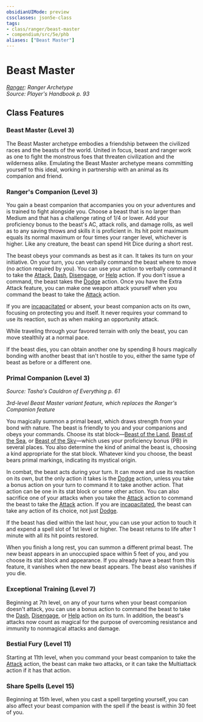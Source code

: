 ```yaml
---
obsidianUIMode: preview
cssclasses: json5e-class
tags:
- class/ranger/beast-master
- compendium/src/5e/phb
aliases: ["Beast Master"]
---
```

# Beast Master
*[Ranger](ranger.md): Ranger Archetype*  
*Source: Player's Handbook p. 93*  


## Class Features

### Beast Master (Level 3)

The Beast Master archetype embodies a friendship between the civilized races and the beasts of the world. United in focus, beast and ranger work as one to fight the monstrous foes that threaten civilization and the wilderness alike. Emulating the Beast Master archetype means committing yourself to this ideal, working in partnership with an animal as its companion and friend.

### Ranger's Companion (Level 3)

You gain a beast companion that accompanies you on your adventures and is trained to fight alongside you. Choose a beast that is no larger than Medium and that has a challenge rating of 1/4 or lower. Add your proficiency bonus to the beast's AC, attack rolls, and damage rolls, as well as to any saving throws and skills it is proficient in. Its hit point maximum equals its normal maximum or four times your ranger level, whichever is higher. Like any creature, the beast can spend Hit Dice during a short rest.

The beast obeys your commands as best as it can. It takes its turn on your initiative. On your turn, you can verbally command the beast where to move (no action required by you). You can use your action to verbally command it to take the [Attack](4-Resources/Compendium/rules/actions.md#Attack), [Dash](4-Resources/Compendium/rules/actions.md#Dash), [Disengage](4-Resources/Compendium/rules/actions.md#Disengage), or [Help](4-Resources/Compendium/rules/actions.md#Help) action. If you don't issue a command, the beast takes the [Dodge](4-Resources/Compendium/rules/actions.md#Dodge) action. Once you have the Extra Attack feature, you can make one weapon attack yourself when you command the beast to take the [Attack](4-Resources/Compendium/rules/actions.md#Attack) action.

If you are [incapacitated](4-Resources/Compendium/rules/conditions.md#incapacitated) or absent, your beast companion acts on its own, focusing on protecting you and itself. It never requires your command to use its reaction, such as when making an opportunity attack.

While traveling through your favored terrain with only the beast, you can move stealthily at a normal pace.

If the beast dies, you can obtain another one by spending 8 hours magically bonding with another beast that isn't hostile to you, either the same type of beast as before or a different one.

### Primal Companion (Level 3)
_Source: Tasha's Cauldron of Everything p. 61_

*3rd-level Beast Master variant feature, which replaces the Ranger's Companion feature*

You magically summon a primal beast, which draws strength from your bond with nature. The beast is friendly to you and your companions and obeys your commands. Choose its stat block—[Beast of the Land](4-Resources/Compendium/bestiary/beast/beast-of-the-land-tce.md), [Beast of the Sea](4-Resources/Compendium/bestiary/beast/beast-of-the-sea-tce.md), or [Beast of the Sky](4-Resources/Compendium/bestiary/beast/beast-of-the-sky-tce.md)—which uses your proficiency bonus (PB) in several places. You also determine the kind of animal the beast is, choosing a kind appropriate for the stat block. Whatever kind you choose, the beast bears primal markings, indicating its mystical origin.

In combat, the beast acts during your turn. It can move and use its reaction on its own, but the only action it takes is the [Dodge](4-Resources/Compendium/rules/actions.md#Dodge) action, unless you take a bonus action on your turn to command it to take another action. That action can be one in its stat block or some other action. You can also sacrifice one of your attacks when you take the [Attack](4-Resources/Compendium/rules/actions.md#Attack) action to command the beast to take the [Attack](4-Resources/Compendium/rules/actions.md#Attack) action. If you are [incapacitated](4-Resources/Compendium/rules/conditions.md#incapacitated), the beast can take any action of its choice, not just [Dodge](4-Resources/Compendium/rules/actions.md#Dodge).

If the beast has died within the last hour, you can use your action to touch it and expend a spell slot of 1st level or higher. The beast returns to life after 1 minute with all its hit points restored.

When you finish a long rest, you can summon a different primal beast. The new beast appears in an unoccupied space within 5 feet of you, and you choose its stat block and appearance. If you already have a beast from this feature, it vanishes when the new beast appears. The beast also vanishes if you die.

### Exceptional Training (Level 7)

Beginning at 7th level, on any of your turns when your beast companion doesn't attack, you can use a bonus action to command the beast to take the [Dash](4-Resources/Compendium/rules/actions.md#Dash), [Disengage](4-Resources/Compendium/rules/actions.md#Disengage), or [Help](4-Resources/Compendium/rules/actions.md#Help) action on its turn. In addition, the beast's attacks now count as magical for the purpose of overcoming resistance and immunity to nonmagical attacks and damage.

### Bestial Fury (Level 11)

Starting at 11th level, when you command your beast companion to take the [Attack](4-Resources/Compendium/rules/actions.md#Attack) action, the beast can make two attacks, or it can take the Multiattack action if it has that action.

### Share Spells (Level 15)

Beginning at 15th level, when you cast a spell targeting yourself, you can also affect your beast companion with the spell if the beast is within 30 feet of you.